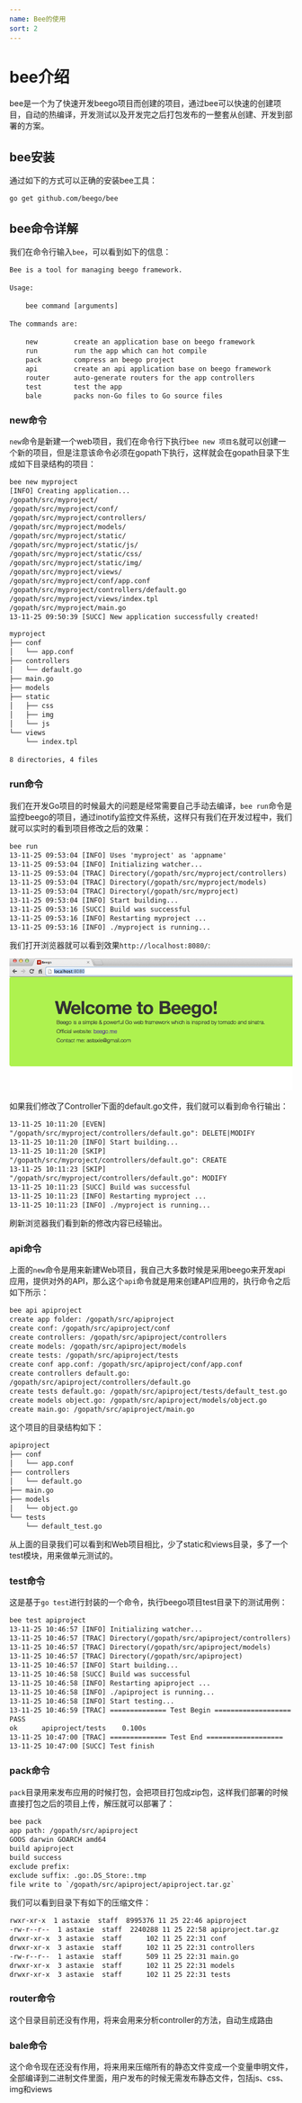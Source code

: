 ```yaml
---
name: Bee的使用
sort: 2
---
```


# bee介绍
bee是一个为了快速开发beego项目而创建的项目，通过bee可以快速的创建项目，自动的热编译，开发测试以及开发完之后打包发布的一整套从创建、开发到部署的方案。

## bee安装
通过如下的方式可以正确的安装bee工具：

	go get github.com/beego/bee
	

## bee命令详解
我们在命令行输入`bee`，可以看到如下的信息：

```
Bee is a tool for managing beego framework.

Usage:

	bee command [arguments]

The commands are:

    new         create an application base on beego framework
    run         run the app which can hot compile
    pack        compress an beego project
    api         create an api application base on beego framework
    router      auto-generate routers for the app controllers
    test        test the app
    bale        packs non-Go files to Go source files	
```	

### new命令

`new`命令是新建一个web项目，我们在命令行下执行`bee new 项目名`就可以创建一个新的项目，但是注意该命令必须在gopath下执行，这样就会在gopath目录下生成如下目录结构的项目：

```
bee new myproject
[INFO] Creating application...
/gopath/src/myproject/
/gopath/src/myproject/conf/
/gopath/src/myproject/controllers/
/gopath/src/myproject/models/
/gopath/src/myproject/static/
/gopath/src/myproject/static/js/
/gopath/src/myproject/static/css/
/gopath/src/myproject/static/img/
/gopath/src/myproject/views/
/gopath/src/myproject/conf/app.conf
/gopath/src/myproject/controllers/default.go
/gopath/src/myproject/views/index.tpl
/gopath/src/myproject/main.go
13-11-25 09:50:39 [SUCC] New application successfully created!
```

```
myproject
├── conf
│   └── app.conf
├── controllers
│   └── default.go
├── main.go
├── models
├── static
│   ├── css
│   ├── img
│   └── js
└── views
    └── index.tpl

8 directories, 4 files
```

### run命令
我们在开发Go项目的时候最大的问题是经常需要自己手动去编译，`bee run`命令是监控beego的项目，通过inotify监控文件系统，这样只有我们在开发过程中，我们就可以实时的看到项目修改之后的效果：

```
bee run
13-11-25 09:53:04 [INFO] Uses 'myproject' as 'appname'
13-11-25 09:53:04 [INFO] Initializing watcher...
13-11-25 09:53:04 [TRAC] Directory(/gopath/src/myproject/controllers)
13-11-25 09:53:04 [TRAC] Directory(/gopath/src/myproject/models)
13-11-25 09:53:04 [TRAC] Directory(/gopath/src/myproject)
13-11-25 09:53:04 [INFO] Start building...
13-11-25 09:53:16 [SUCC] Build was successful
13-11-25 09:53:16 [INFO] Restarting myproject ...
13-11-25 09:53:16 [INFO] ./myproject is running...
```
我们打开浏览器就可以看到效果`http://localhost:8080/`:

![](../images/beerun.png)

如果我们修改了Controller下面的default.go文件，我们就可以看到命令行输出：

```
13-11-25 10:11:20 [EVEN] "/gopath/src/myproject/controllers/default.go": DELETE|MODIFY
13-11-25 10:11:20 [INFO] Start building...
13-11-25 10:11:20 [SKIP] "/gopath/src/myproject/controllers/default.go": CREATE
13-11-25 10:11:23 [SKIP] "/gopath/src/myproject/controllers/default.go": MODIFY
13-11-25 10:11:23 [SUCC] Build was successful
13-11-25 10:11:23 [INFO] Restarting myproject ...
13-11-25 10:11:23 [INFO] ./myproject is running...
```

刷新浏览器我们看到新的修改内容已经输出。

### api命令

上面的`new`命令是用来新建Web项目，我自己大多数时候是采用beego来开发api应用，提供对外的API，那么这个`api`命令就是用来创建API应用的，执行命令之后如下所示：

```
bee api apiproject
create app folder: /gopath/src/apiproject
create conf: /gopath/src/apiproject/conf
create controllers: /gopath/src/apiproject/controllers
create models: /gopath/src/apiproject/models
create tests: /gopath/src/apiproject/tests
create conf app.conf: /gopath/src/apiproject/conf/app.conf
create controllers default.go: /gopath/src/apiproject/controllers/default.go
create tests default.go: /gopath/src/apiproject/tests/default_test.go
create models object.go: /gopath/src/apiproject/models/object.go
create main.go: /gopath/src/apiproject/main.go
```
这个项目的目录结构如下：

```
apiproject
├── conf
│   └── app.conf
├── controllers
│   └── default.go
├── main.go
├── models
│   └── object.go
└── tests
    └── default_test.go
```

从上面的目录我们可以看到和Web项目相比，少了static和views目录，多了一个test模块，用来做单元测试的。

### test命令

这是基于`go test`进行封装的一个命令，执行beego项目test目录下的测试用例：

```
bee test apiproject
13-11-25 10:46:57 [INFO] Initializing watcher...
13-11-25 10:46:57 [TRAC] Directory(/gopath/src/apiproject/controllers)
13-11-25 10:46:57 [TRAC] Directory(/gopath/src/apiproject/models)
13-11-25 10:46:57 [TRAC] Directory(/gopath/src/apiproject)
13-11-25 10:46:57 [INFO] Start building...
13-11-25 10:46:58 [SUCC] Build was successful
13-11-25 10:46:58 [INFO] Restarting apiproject ...
13-11-25 10:46:58 [INFO] ./apiproject is running...
13-11-25 10:46:58 [INFO] Start testing...
13-11-25 10:46:59 [TRAC] ============== Test Begin ===================
PASS
ok  	apiproject/tests	0.100s
13-11-25 10:47:00 [TRAC] ============== Test End ===================
13-11-25 10:47:00 [SUCC] Test finish
```

### pack命令

`pack`目录用来发布应用的时候打包，会把项目打包成zip包，这样我们部署的时候直接打包之后的项目上传，解压就可以部署了：

```
bee pack
app path: /gopath/src/apiproject
GOOS darwin GOARCH amd64
build apiproject
build success
exclude prefix:
exclude suffix: .go:.DS_Store:.tmp
file write to `/gopath/src/apiproject/apiproject.tar.gz`
```

我们可以看到目录下有如下的压缩文件：

```
rwxr-xr-x  1 astaxie  staff  8995376 11 25 22:46 apiproject
-rw-r--r--  1 astaxie  staff  2240288 11 25 22:58 apiproject.tar.gz
drwxr-xr-x  3 astaxie  staff      102 11 25 22:31 conf
drwxr-xr-x  3 astaxie  staff      102 11 25 22:31 controllers
-rw-r--r--  1 astaxie  staff      509 11 25 22:31 main.go
drwxr-xr-x  3 astaxie  staff      102 11 25 22:31 models
drwxr-xr-x  3 astaxie  staff      102 11 25 22:31 tests
```

### router命令

这个目录目前还没有作用，将来会用来分析controller的方法，自动生成路由

### bale命令

这个命令现在还没有作用，将来用来压缩所有的静态文件变成一个变量申明文件，全部编译到二进制文件里面，用户发布的时候无需发布静态文件，包括js、css、img和views